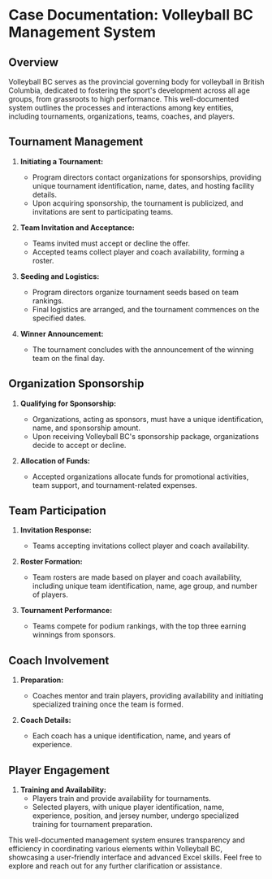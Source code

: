# Case Documentation: Volleyball BC Management System

## Overview

Volleyball BC serves as the provincial governing body for volleyball in British Columbia, dedicated to fostering the sport's development across all age groups, from grassroots to high performance. This well-documented system outlines the processes and interactions among key entities, including tournaments, organizations, teams, coaches, and players.

## Tournament Management

1. **Initiating a Tournament:**
   - Program directors contact organizations for sponsorships, providing unique tournament identification, name, dates, and hosting facility details.
   - Upon acquiring sponsorship, the tournament is publicized, and invitations are sent to participating teams.

2. **Team Invitation and Acceptance:**
   - Teams invited must accept or decline the offer.
   - Accepted teams collect player and coach availability, forming a roster.

3. **Seeding and Logistics:**
   - Program directors organize tournament seeds based on team rankings.
   - Final logistics are arranged, and the tournament commences on the specified dates.

4. **Winner Announcement:**
   - The tournament concludes with the announcement of the winning team on the final day.

## Organization Sponsorship

1. **Qualifying for Sponsorship:**
   - Organizations, acting as sponsors, must have a unique identification, name, and sponsorship amount.
   - Upon receiving Volleyball BC's sponsorship package, organizations decide to accept or decline.

2. **Allocation of Funds:**
   - Accepted organizations allocate funds for promotional activities, team support, and tournament-related expenses.

## Team Participation

1. **Invitation Response:**
   - Teams accepting invitations collect player and coach availability.

2. **Roster Formation:**
   - Team rosters are made based on player and coach availability, including unique team identification, name, age group, and number of players.

3. **Tournament Performance:**
   - Teams compete for podium rankings, with the top three earning winnings from sponsors.

## Coach Involvement

1. **Preparation:**
   - Coaches mentor and train players, providing availability and initiating specialized training once the team is formed.

2. **Coach Details:**
   - Each coach has a unique identification, name, and years of experience.

## Player Engagement

1. **Training and Availability:**
   - Players train and provide availability for tournaments.
   - Selected players, with unique player identification, name, experience, position, and jersey number, undergo specialized training for tournament preparation.

This well-documented management system ensures transparency and efficiency in coordinating various elements within Volleyball BC, showcasing a user-friendly interface and advanced Excel skills. Feel free to explore and reach out for any further clarification or assistance.
